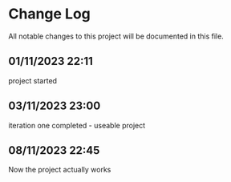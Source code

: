 # Change Log
All notable changes to this project will be documented in this file.

## 01/11/2023 22:11 
project started

## 03/11/2023 23:00
iteration one completed - useable project

## 08/11/2023 22:45
Now the project actually works
